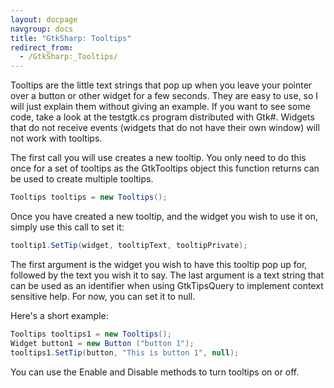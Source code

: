 ```yaml
---
layout: docpage
navgroup: docs
title: "GtkSharp: Tooltips"
redirect_from:
  - /GtkSharp:_Tooltips/
---
```


Tooltips are the little text strings that pop up when you leave your pointer over a button or other widget for a few seconds. They are easy to use, so I will just explain them without giving an example. If you want to see some code, take a look at the testgtk.cs program distributed with Gtk\#. Widgets that do not receive events (widgets that do not have their own window) will not work with tooltips.

The first call you will use creates a new tooltip. You only need to do this once for a set of tooltips as the GtkTooltips object this function returns can be used to create multiple tooltips.

``` csharp
Tooltips tooltips = new Tooltips();
```

Once you have created a new tooltip, and the widget you wish to use it on, simply use this call to set it:

``` csharp
tooltip1.SetTip(widget, tooltipText, tooltipPrivate);
```

The first argument is the widget you wish to have this tooltip pop up for, followed by the text you wish it to say. The last argument is a text string that can be used as an identifier when using GtkTipsQuery to implement context sensitive help. For now, you can set it to null.

Here's a short example:

``` csharp
Tooltips tooltips1 = new Tooltips();
Widget button1 = new Button ("button 1");
tooltips1.SetTip(button, "This is button 1", null);
```

You can use the Enable and Disable methods to turn tooltips on or off.

